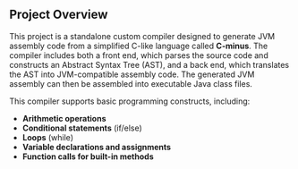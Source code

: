 ## Project Overview

This project is a standalone custom compiler designed to generate JVM assembly code from a simplified C-like language called **C-minus**. The compiler includes both a front end, which parses the source code and constructs an Abstract Syntax Tree (AST), and a back end, which translates the AST into JVM-compatible assembly code. The generated JVM assembly can then be assembled into executable Java class files.

This compiler supports basic programming constructs, including:
- **Arithmetic operations**
- **Conditional statements** (if/else)
- **Loops** (while)
- **Variable declarations and assignments**
- **Function calls for built-in methods**

